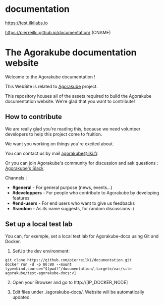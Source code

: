 # documentation
https://test.ilkilabs.io


https://pierreilki.github.io/documentation/ (CNAME)

# The Agorakube documentation website

Welcome to the Agorakube documentation !

This WebSite is related to [Agorakube](https://github.com/ilkilab/agorakube) project.

This repository houses all of the assets required to build the Agorakube documentation website. We're glad that you want to contribute!

## How to contribute

We are really glad you're reading this, because we need volunteer developers to help this project come to fruition.

We want you working on things you're excited about.

You can contact us by mail agorakube@ilki.fr.

Or you can join Agorakube's community for discussion and ask questions : [Agorakube's Slack](http://slack.agorakube.ilkilabs.io/)

Channels :
- **#general** - For general purpose (news, events...)
- **#developpers** - For people who contribute to Agorakube by developing features
- **#end-users** - For end users who want to give us feedbacks
- **#random** - As its name suggests, for random discussions :)

## Set up a local test lab

You can, for exemple, set a local test lab for Agorakube-docs using Git and Docker.


1) SetUp the dev environment:
```
git clone https://github.com/pierreilki/documentation.git
docker run -d -p 80:80 --mount type=bind,source="$(pwd)"/documentation/,target=/var/site agorakube/test-agorakube-docs:v1
```
2) Open your Browser and go to http://[IP_DOCKER_NODE]

3) Edit files under ./agorakube-docs/. Website will be automatically updated.
